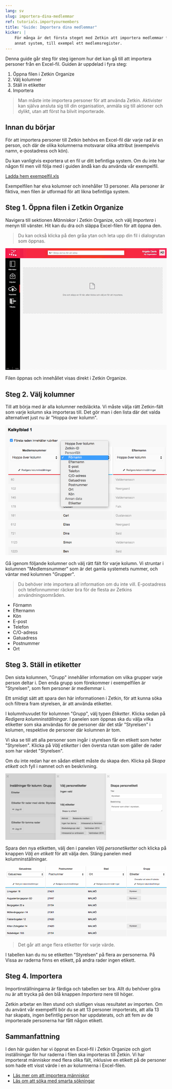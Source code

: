 ```yaml
---
lang: sv
slug: importera-dina-medlemmar
ref: tutorials.importyourmembers
title: "Guide: Importera dina medlemmar"
kicker: |
    För många är det första steget med Zetkin att importera medlemmar från ett
    annat system, till exempel ett medlemsregister.
---
```


Denna guide går steg för steg igenom hur det kan gå till att importera personer
från en Excel-fil. Guiden är uppdelad i fyra steg:

1. Öppna filen i Zetkin Organize
2. Välj kolumner
3. Ställ in etiketter
4. Importera

> Man måste inte importera personer för att använda Zetkin. Aktivister kan
> själva ansluta sig till din organisation, anmäla sig till aktioner och dylikt,
> utan att först ha blivit importerade.

## Innan du börjar
För att importera personer till Zetkin behövs en Excel-fil där varje rad är en
person, och där de olika kolumnerna motsvarar olika attribut (exempelvis namn,
e-postadress och kön).

Du kan vanligtvis exportera ut en fil ur ditt befintliga system. Om du inte har
någon fil men vill följa med i guiden ändå kan du använda vår exempelfil.

[Ladda hem exempelfil.xls](./exempelfil.xls)

Exempelfilen har elva kolumner och innehåller 13 personer. Alla personer är
fiktiva, men filen är utformad för att likna befintliga system.

## Steg 1. Öppna filen i Zetkin Organize
Navigera till sektionen _Människor_ i Zetkin Organize, och välj _Importera_ i
menyn till vänster. Hit kan du dra och släppa Excel-filen för att öppna den.

> Du kan också klicka på den gråa ytan och leta upp din fil i dialogrutan som
> öppnas.

![Dra och släpp exempelfilen](./draexempelfil.gif)

Filen öppnas och innehållet visas direkt i Zetkin Organize.

## Steg 2. Välj kolumner
Till att börja med är alla kolumner nedsläckta. Vi måste välja rätt
Zetkin-fält som varje kolumn ska importeras till. Det gör man i den lista
där det valda alternativet just nu är "Hoppa över kolumn". 

![Välj kolumner](./valjkolumn.png)

Gå igenom följande kolumner och välj rätt fält för varje kolumn. Vi struntar
i kolumnen "Medlemsnummer" som är det gamla systemets nummer, och väntar med
kolumnen "Grupper".

> Du behöver inte importera all information om du inte vill. E-postadress och
> telefonnummer räcker bra för de flesta av Zetkins användningsområden.

* Förnamn
* Efternamn
* Kön
* E-post
* Telefon
* C/O-adress
* Gatuadress
* Postnummer
* Ort

## Steg 3. Ställ in etiketter
Den sista kolumnen, "Grupp" innehåller information om vilka grupper varje
person deltar i. Den enda grupp som förekommer i exempelfilen är "Styrelsen",
som fem personer är medlemmar i.

Ett smidigt sätt att spara den här informationen i Zetkin, för att kunna söka
och filtrera fram styrelsen, är att använda etiketter.

I kolumnhuvudet för kolumnen "Grupp", välj typen _Etiketter_. Klicka sedan på
_Redigera kolumninställningar_. I panelen som öppnas ska du välja vilka
etiketter som ska användas för de personer där det står "Styrelsen" i kolumen,
respektive de personer där kolumnen är tom.

Vi ska se till att alla personer som ingår i styrelsen får en etikett som heter
"Styrelsen". Klicka på _Välj etiketter_ i den översta rutan som gäller de rader
som har värdet "Styrelsen".

Om du inte redan har en sådan etikett måste du skapa den. Klicka på _Skapa
etikett_ och fyll i namnet och en beskrivning.

![Skapa etikett](./skapaetikett.png)

Spara den nya etiketten, välj den i panelen _Välj personetiketter_ och klicka
på knappen _Välj en etikett_ för att välja den. Stäng panelen med
kolumninställningar.

![Etiketter i tabellen](./tabellmedetiketter.png)

> Det går att ange flera etiketter för varje värde.

I tabellen kan du nu se etiketten "Styrelsen" på flera av personerna. På Vissa
av raderna finns en etikett, på andra rader ingen etikett.

## Steg 4. Importera
Importinställningarna är färdiga och tabellen ser bra. Allt du behöver göra nu
är att trycka på den blå knappen _Importera_ nere till höger.

Zetkin arbetar en liten stund och slutligen visas resultatet av importen. Om du
använt vår exempelfil bör du se att 13 personer importerats, att alla 13 har
skapats, ingen befintlig person har uppdaterats, och att fem av de importerade
personerna har fått någon etikett.

## Sammanfattning
I den här guiden har vi öppnat en Excel-fil i Zetkin Organize och gjort
inställningar för hur raderna i filen ska importeras till Zetkin. Vi har
importerat människor med flera olika fält, inklusive en etikett på de personer
som hade ett visst värde i en av kolumnerna i Excel-filen.

* [Läs mer om att importera människor](/sv/for-funktionarer/manniskor/importera/)
* [Läs om att söka med smarta sökningar](/sv/for-funktionarer/manniskor/smarta-sokningar/)
